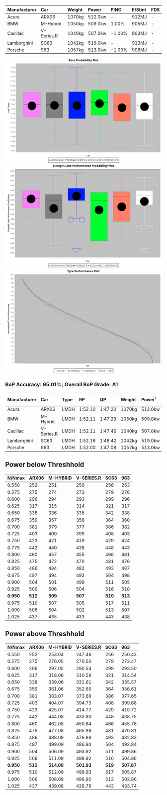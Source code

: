 | Manufacturer | Car        | Weight | Power   | PINC    | E/Stint | FDS     |
|:-|:-|:-|:-|:-|:-|:-|
| Acura        | ARX06      | 1070kg | 512.0kw |    -    | 912MJ   |    -    |
| BMW          | M-Hybrid   | 1050kg | 509.0kw | 1.00%   | 905MJ   |    -    |
| Cadillac     | V-Series.R | 1040kg | 507.0kw | -1.00%  | 903MJ   |    -    |
| Lamborghini  | SC63       | 1042kg | 519.0kw |    -    | 913MJ   |    -    |
| Porsche      | 963        | 1057kg | 513.0kw | -1.00%  | 908MJ   |    -    |

![PACECHART](./IMG/ACOMETHOD.png)
![STRAIGHTLINEPERFORMANCECHART](./IMG/ACOMETHOD_sp.png)
![TYREPERFORMANCECHART](./IMG/ACOMETHOD_tw.png)

### BoP Accuracy: 95.01%; Overall BoP Grade: A1
| Manufacturer | Car        | Type | RP      | QP      | Weight | Power¹  | Threshhold | PINC    | Power²   | E/Stint | AVG Vmax  | FDS     | RDLC | L/Stint | BOP-Grade | Model Accuracy | Model Points | Match%  | SimDiff |
|:-|:-|:-|:-|:-|:-|:-|:-|:-|:-|:-|:-|:-|:-|:-|:-|:-|:-|:-|:-|
| Acura        | ARX06      | LMDH | 1:52.10 | 1:47.20 | 1070kg | 512.0kw | 210.0kph   |    -    | 512.00kw |  912MJ  | 279.41kph |    -    | 1.00 | 29      | +B1       | 100.00%        | 996          | 88.35%  | #       |
| BMW          | M-Hybrid   | LMDH | 1:52.11 | 1:47.29 | 1050kg | 509.0kw | 210.0kph   | 1.00%   | 514.10kw |  905MJ  | 277.43kph |    -    | 1.03 | 29      | ~A1       | 99.97%         | 2912         | 100.00% | -0.42   |
| Cadillac     | V-Series.R | LMDH | 1:52.11 | 1:47.46 | 1040kg | 507.0kw | 210.0kph   | -1.00%  | 501.90kw |  903MJ  | 279.67kph |    -    | 1.03 | 29      | +A2       | 99.49%         | 5225         | 91.41%  | +1.27   |
| Lamborghini  | SC63       | LMDH | 1:52.16 | 1:48.42 | 1042kg | 519.0kw | 210.0kph   |    -    | 519.00kw |  913MJ  | 277.97kph |    -    | 1.06 | 29      | ~A1       | 100.00%        | 784          | 97.87%  | #       |
| Porsche      | 963        | LMDH | 1:52.00 | 1:47.08 | 1057kg | 513.0kw | 210.0kph   | -1.00%  | 507.90kw |  908MJ  | 277.31kph |    -    | 1.02 | 29      | ~A1       | 99.92%         | 14207        | 97.41%  | +0.78   |

## Power below Threshhold
| N/Nmax    | ARX06   | M-HYBRID | V-SERIES.R | SC63    | 963     |
|:-|:-|:-|:-|:-|:-|
|  0.550    |  252    |  251     |  250       |  256    |  253    |
|  0.575    |  275    |  274     |  273       |  279    |  276    |
|  0.600    |  296    |  294     |  293       |  299    |  296    |
|  0.625    |  317    |  315     |  314       |  321    |  317    |
|  0.650    |  338    |  336     |  335       |  342    |  338    |
|  0.675    |  359    |  357     |  356       |  364    |  360    |
|  0.700    |  381    |  379     |  377       |  386    |  382    |
|  0.725    |  403    |  400     |  399       |  408    |  403    |
|  0.750    |  423    |  421     |  419       |  429    |  424    |
|  0.775    |  442    |  440     |  438       |  448    |  443    |
|  0.800    |  460    |  457     |  455       |  466    |  461    |
|  0.825    |  475    |  472     |  470       |  481    |  476    |
|  0.850    |  486    |  484     |  482       |  493    |  487    |
|  0.875    |  497    |  494     |  492       |  504    |  498    |
|  0.900    |  504    |  501     |  499       |  511    |  505    |
|  0.925    |  509    |  506     |  504       |  516    |  510    |
| **0.950** | **512** | **509**  | **507**    | **519** | **513** |
|  0.975    |  510    |  507     |  505       |  517    |  511    |
|  1.000    |  506    |  504     |  502       |  513    |  507    |
|  1.025    |  437    |  435     |  433       |  443    |  438    |

## Power above Threshhold
| N/Nmax    | ARX06   | M-HYBRID   | V-SERIES.R | SC63    | 963        |
|:-|:-|:-|:-|:-|:-|
|  0.550    |  252    |  253.04    |  247.46    |  256    |  250.43    |
|  0.575    |  275    |  276.05    |  270.50    |  279    |  273.47    |
|  0.600    |  296    |  297.05    |  290.54    |  299    |  293.50    |
|  0.625    |  317    |  318.06    |  310.58    |  321    |  314.54    |
|  0.650    |  338    |  339.06    |  331.61    |  342    |  335.57    |
|  0.675    |  359    |  361.06    |  352.65    |  364    |  356.61    |
|  0.700    |  381    |  383.07    |  373.69    |  386    |  377.65    |
|  0.725    |  403    |  404.07    |  394.73    |  408    |  399.68    |
|  0.750    |  423    |  425.07    |  414.77    |  429    |  419.72    |
|  0.775    |  442    |  444.08    |  433.80    |  448    |  438.75    |
|  0.800    |  460    |  462.08    |  450.84    |  466    |  455.78    |
|  0.825    |  475    |  477.08    |  465.86    |  481    |  470.81    |
|  0.850    |  486    |  488.09    |  476.88    |  493    |  482.83    |
|  0.875    |  497    |  499.09    |  486.90    |  504    |  492.84    |
|  0.900    |  504    |  506.09    |  493.92    |  511    |  499.86    |
|  0.925    |  509    |  511.09    |  498.92    |  516    |  504.86    |
| **0.950** | **512** | **514.09** | **501.93** | **519** | **507.87** |
|  0.975    |  510    |  512.09    |  499.93    |  517    |  505.87    |
|  1.000    |  506    |  508.09    |  496.92    |  513    |  502.86    |
|  1.025    |  437    |  439.08    |  428.79    |  443    |  433.74    |
